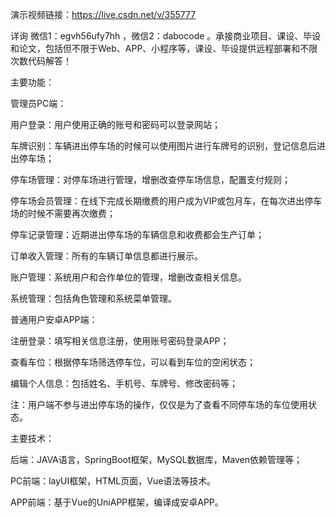 演示视频链接：https://live.csdn.net/v/355777

详询 微信1：egvh56ufy7hh ，微信2：dabocode 。承接商业项目、课设、毕设和论文，包括但不限于Web、APP、小程序等，课设、毕设提供远程部署和不限次数代码解答！

主要功能：

管理员PC端：

用户登录：用户使用正确的账号和密码可以登录网站；

车牌识别：车辆进出停车场的时候可以使用图片进行车牌号的识别，登记信息后进出停车场；

停车场管理：对停车场进行管理，增删改查停车场信息，配置支付规则；

停车场会员管理：在线下完成长期缴费的用户成为VIP或包月车，在每次进出停车场的时候不需要再次缴费；

停车记录管理：近期进出停车场的车辆信息和收费都会生产订单；

订单收入管理：所有的车辆订单信息都进行展示。

账户管理：系统用户和合作单位的管理，增删改查相关信息。

系统管理：包括角色管理和系统菜单管理。

普通用户安卓APP端：

注册登录：填写相关信息注册，使用账号密码登录APP；

查看车位：根据停车场筛选停车位，可以看到车位的空闲状态；

编辑个人信息：包括姓名、手机号、车牌号、修改密码等；

注：用户端不参与进出停车场的操作，仅仅是为了查看不同停车场的车位使用状态。

主要技术：

后端：JAVA语言，SpringBoot框架，MySQL数据库，Maven依赖管理等；

PC前端：layUI框架，HTML页面，Vue语法等技术。

APP前端：基于Vue的UniAPP框架，编译成安卓APP。
